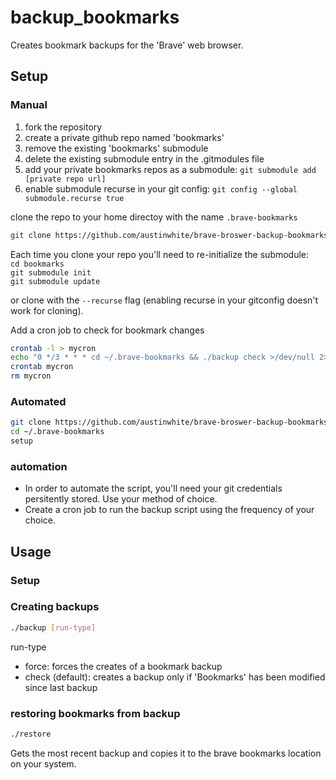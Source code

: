 # backup_bookmarks
Creates bookmark backups for the 'Brave' web browser.

## Setup
### Manual
1. fork the repository
2. create a private github repo named 'bookmarks'
3. remove the existing 'bookmarks' submodule
4. delete the existing submodule entry in the .gitmodules file
5. add your private bookmarks repos as a submodule: ```git submodule add [private repo url]```
6. enable submodule recurse in your git config: ```git config --global submodule.recurse true```

clone the repo to your home directoy with the name ```.brave-bookmarks```

```bash
git clone https://github.com/austinwhite/brave-broswer-backup-bookmarks-file ~/.brave-bookmarks
```

Each time you clone your repo you'll need to re-initialize the submodule: <br/>
```cd bookmarks``` <br/>
```git submodule init``` <br/>
```git submodule update``` <br/>

or clone with the ```--recurse``` flag (enabling recurse in your gitconfig doesn't work for cloning).

Add a cron job to check for bookmark changes
```bash
crontab -l > mycron
echo "0 */3 * * * cd ~/.brave-bookmarks && ./backup check >/dev/null 2>&1" >> mycron
crontab mycron
rm mycron
```

### Automated
```bash
git clone https://github.com/austinwhite/brave-broswer-backup-bookmarks-file ~/.brave-bookmarks
cd ~/.brave-bookmarks
setup
``````

### automation
* In order to automate the script, you'll need your git credentials persitently stored. Use your method of choice.<br/>
* Create a cron job to run the backup script using the frequency of your choice.

## Usage
### Setup


### Creating backups
```bash
./backup [run-type]
``````

run-type
* force: forces the creates of a bookmark backup 
* check (default): creates a backup only if 'Bookmarks' has been modified since last backup 

### restoring bookmarks from backup
```bash
./restore
```

Gets the most recent backup and copies it to the brave bookmarks location on your system.
